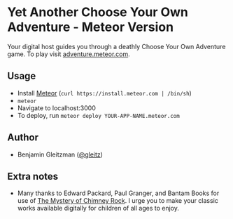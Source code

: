 Yet Another Choose Your Own Adventure - Meteor Version
========================

Your digital host guides you through a deathly Choose Your Own Adventure game. To play visit [adventure.meteor.com](http://adventure.meteor.com/).

Usage
-----

*  Install [Meteor](http://www.meteor.com/) (`curl https://install.meteor.com | /bin/sh`)
*  `meteor`
*  Navigate to localhost:3000
*  To deploy, run `meteor deploy YOUR-APP-NAME.meteor.com`

Author
------

*  Benjamin Gleitzman ([@gleitz](http://twitter.com/gleitz))

Extra notes
-----------

*  Many thanks to Edward Packard, Paul Granger, and Bantam Books for use of [The Mystery of Chimney Rock](http://www.amazon.com/Mystery-Chimney-Rock-Choose-Adventure/dp/0553128183). I urge you to make your classic works available digitally for children of all ages to enjoy.
